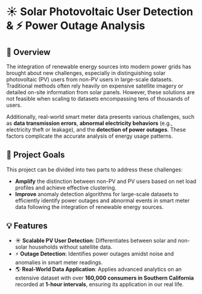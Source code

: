 # ☀️ Solar Photovoltaic User Detection & ⚡ Power Outage Analysis


## 🚩 Overview

The integration of renewable energy sources into modern power grids has brought about new challenges, especially in distinguishing solar photovoltaic (PV) users from non-PV users in large-scale datasets. Traditional methods often rely heavily on expensive satellite imagery or detailed on-site information from solar panels. However, these solutions are not feasible when scaling to datasets encompassing tens of thousands of users.

Additionally, real-world smart meter data presents various challenges, such as **data transmission errors**, **abnormal electricity behaviors** (e.g., electricity theft or leakage), and the **detection of power outages**. These factors complicate the accurate analysis of energy usage patterns.

## 🎯 Project Goals

This project can be divided into two parts to address these challenges:

- **Amplify** the distinction between non-PV and PV users based on net load profiles and achieve effective clustering.
- **Improve** anomaly detection algorithms for large-scale datasets to efficiently identify power outages and abnormal events in smart meter data following the integration of renewable energy sources.


## 💡 Features

- ☀️ **Scalable PV User Detection**: Differentiates between solar and non-solar households without satellite data.
- ⚡ **Outage Detection**: Identifies power outages amidst noise and anomalies in smart meter readings.
- 🌎 **Real-World Data Application**: Applies advanced analytics on an extensive dataset with over **160,000 consumers in Southern California** recorded at **1-hour intervals**, ensuring its application in our real life.
